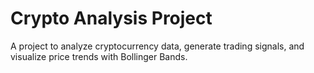# Crypto Analysis Project

A project to analyze cryptocurrency data, generate trading signals, and visualize price trends with Bollinger Bands.